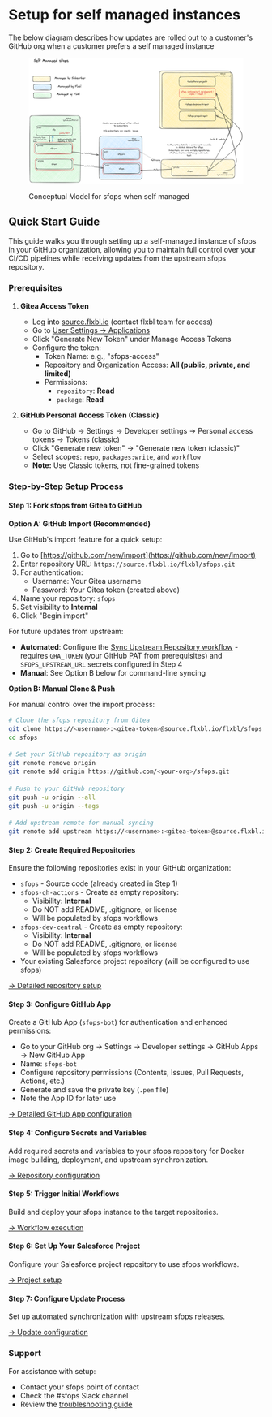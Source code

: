 # Setup for self managed instances

The below diagram describes how updates are rolled out to a customer's GitHub org when a customer prefers a self managed instance

<figure><img src="../../.gitbook/assets/image (1).png" alt=""><figcaption><p>Conceptual Model for sfops when self managed</p></figcaption></figure>

## Quick Start Guide

This guide walks you through setting up a self-managed instance of sfops in your GitHub organization, allowing you to maintain full control over your CI/CD pipelines while receiving updates from the upstream sfops repository.

### Prerequisites

1. **Gitea Access Token**
   - Log into [source.flxbl.io](https://source.flxbl.io) (contact flxbl team for access)
   - Go to [User Settings → Applications](https://source.flxbl.io/user/settings/applications)
   - Click "Generate New Token" under Manage Access Tokens
   - Configure the token:
     - Token Name: e.g., "sfops-access"
     - Repository and Organization Access: **All (public, private, and limited)**
     - Permissions:
       - `repository`: **Read**
       - `package`: **Read**

2. **GitHub Personal Access Token (Classic)**
   - Go to GitHub → Settings → Developer settings → Personal access tokens → Tokens (classic)
   - Click "Generate new token" → "Generate new token (classic)"
   - Select scopes: `repo`, `packages:write`, and `workflow`
   - **Note:** Use Classic tokens, not fine-grained tokens

### Step-by-Step Setup Process

#### Step 1: Fork sfops from Gitea to GitHub

**Option A: GitHub Import (Recommended)**

Use GitHub's import feature for a quick setup:

1. Go to [https://github.com/new/import](https://github.com/new/import)
2. Enter repository URL: `https://source.flxbl.io/flxbl/sfops.git`
3. For authentication:
   - Username: Your Gitea username
   - Password: Your Gitea token (created above)
4. Name your repository: `sfops`
5. Set visibility to **Internal**
6. Click "Begin import"

For future updates from upstream:
- **Automated**: Configure the [Sync Upstream Repository workflow](../workflow-details/sync-upstream-repository-and-create-pull-request.md) - requires `GHA_TOKEN` (your GitHub PAT from prerequisites) and `SFOPS_UPSTREAM_URL` secrets configured in Step 4
- **Manual**: See Option B below for command-line syncing

**Option B: Manual Clone & Push**

For manual control over the import process:

```bash
# Clone the sfops repository from Gitea
git clone https://<username>:<gitea-token>@source.flxbl.io/flxbl/sfops.git sfops
cd sfops

# Set your GitHub repository as origin
git remote remove origin
git remote add origin https://github.com/<your-org>/sfops.git

# Push to your GitHub repository
git push -u origin --all
git push -u origin --tags

# Add upstream remote for manual syncing
git remote add upstream https://<username>:<gitea-token>@source.flxbl.io/flxbl/sfops.git
```

#### Step 2: Create Required Repositories

Ensure the following repositories exist in your GitHub organization:
- `sfops` - Source code (already created in Step 1)
- `sfops-gh-actions` - Create as empty repository:
  - Visibility: **Internal**
  - Do NOT add README, .gitignore, or license
  - Will be populated by sfops workflows
- `sfops-dev-central` - Create as empty repository:
  - Visibility: **Internal**
  - Do NOT add README, .gitignore, or license
  - Will be populated by sfops workflows
- Your existing Salesforce project repository (will be configured to use sfops)

[→ Detailed repository setup](./1.-create-repositories.md)

#### Step 3: Configure GitHub App

Create a GitHub App (`sfops-bot`) for authentication and enhanced permissions:
- Go to your GitHub org → Settings → Developer settings → GitHub Apps → New GitHub App
- Name: `sfops-bot`
- Configure repository permissions (Contents, Issues, Pull Requests, Actions, etc.)
- Generate and save the private key (`.pem` file)
- Note the App ID for later use

[→ Detailed GitHub App configuration](./github-app.md)

#### Step 4: Configure Secrets and Variables

Add required secrets and variables to your sfops repository for Docker image building, deployment, and upstream synchronization.

[→ Repository configuration](./3.-setting-up-sfops-repository.md)

#### Step 5: Trigger Initial Workflows

Build and deploy your sfops instance to the target repositories.

[→ Workflow execution](./4.-trigger-the-workflows.md)

#### Step 6: Set Up Your Salesforce Project

Configure your Salesforce project repository to use sfops workflows.

[→ Project setup](./5.-setting-up-project-repository.md)

#### Step 7: Configure Update Process

Set up automated synchronization with upstream sfops releases.

[→ Update configuration](./6.-fetching-upstream-changes/README.md)

### Support

For assistance with setup:
- Contact your sfops point of contact
- Check the #sfops Slack channel
- Review the [troubleshooting guide](../update-instructions/README.md)
